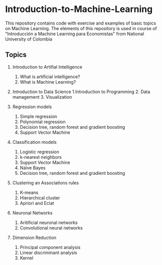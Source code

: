 # Introduction-to-Machine-Learning
This repository contains code with exercise and examples of basic topics on Machine Learning. The elements of this repository is used in course of "Introducción a Machine Learning para Economistas" from National University of Colombia

## Topics
1. Introduction to Artifial Intelligence
   1. What is artificial intelligence?
   2. What is Machine Learning?
  
2. Introduction to Data Science
   1.Introduction to Programming
   2. Data management
   3. Visualization

3. Regression models
   1. Simple regression
   2. Polynomial regression
   3. Decision tree, random forest and gradient boosting
   4. Support Vector Machine

4. Classification models
   1. Logistic regression
   2. k-nearest neighbors
   3. Support Vector Machine
   4. Naïve Bayes
   5. Decision tree, random forest and gradient boosting

5. Clustering an Associations rules
   1. K-means
   2. Hierarchical cluster
   3. Apriori and Eclat

6. Neuronal Networks
   1. Aritificial neuronal networks
   2. Convolutional neural networks

7. Dimension Reduction
   1. Principal component analysis
   2. Linear discriminant analysis
   3. Kernel
